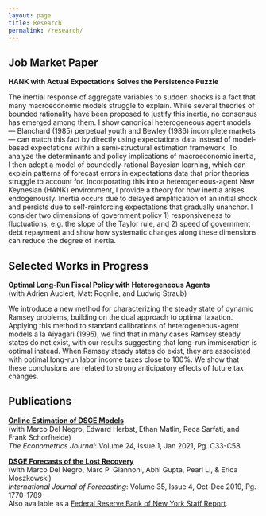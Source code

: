 ```yaml
---
layout: page
title: Research
permalink: /research/
---
```


Job Market Paper
-----------------
**HANK with Actual Expectations Solves the Persistence Puzzle**  

The inertial response of aggregate variables to sudden shocks is a fact that many
macroeconomic models struggle to explain. While several theories of bounded rationality have been
proposed to justify this inertia, no consensus has emerged among them. I show canonical
heterogeneous agent models — Blanchard (1985) perpetual youth and Bewley (1986)
incomplete markets — can match this fact by directly using expectations data instead of model-based
expectations within a semi-structural estimation framework. To analyze the determinants and
policy implications of macroeconomic inertia, I then adopt a model of boundedly-rational Bayesian
learning, which can explain patterns of forecast errors in expectations data that prior theories
struggle to account for. Incorporating this into a heterogeneous-agent New Keynesian (HANK)
environment, I provide a theory for how inertia arises endogenously. Inertia occurs due to
delayed amplification of an initial shock and persists due to self-reinforcing expectations that
gradually unanchor. I consider two dimensions of government policy 1) responsiveness to
fluctuations, e.g. the slope of the Taylor rule, and 2) speed of government debt repayment and
show how systematic changes along these dimensions can reduce the degree of inertia.  

Selected Works in Progress
-----------------
**Optimal Long-Run Fiscal Policy with Heterogeneous Agents**  
(with Adrien Auclert, Matt Rognlie, and Ludwig Straub)  

We introduce a new method for characterizing the steady state of dynamic Ramsey problems,
building on the dual approach to optimal taxation. Applying this method to standard calibrations
of heterogeneous-agent models a la Aiyagari (1995), we find that in many cases Ramsey steady
states do not exist, with our results suggesting that long-run immiseration is optimal instead.
When Ramsey steady states do exist, they are associated with optimal long-run labor income
taxes close to 100%. We show that these conclusions are related to strong anticipatory effects of future tax changes.  

Publications
--------------
**[Online Estimation of DSGE Models](https://academic.oup.com/ectj/article/24/1/C33/5909595?login=true)**  
(with Marco Del Negro, Edward Herbst, Ethan Matlin, Reca Sarfati, and Frank Schorfheide)  
*The Econometrics Journal*: Volume 24, Issue 1, Jan 2021, Pg. C33-C58    

**[DSGE Forecasts of the Lost Recovery](https://www.sciencedirect.com/science/article/abs/pii/S0169207018302012?via%3Dihub)**  
(with Marco Del Negro, Marc P. Giannoni, Abhi Gupta, Pearl Li, & Erica Moszkowski)  
*International Journal of Forecasting*: Volume 35, Issue 4, Oct-Dec 2019, Pg. 1770-1789  
Also available as a [Federal Reserve Bank of New York Staff Report](/files/sr844.pdf).
